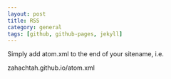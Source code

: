 ```yaml
---
layout: post
title: RSS
category: general
tags: [github, github-pages, jekyll]
---
```




Simply add atom.xml to the end of your sitename, i.e.

zahachtah.github.io/atom.xml
